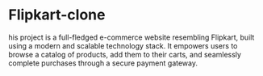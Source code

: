 # Flipkart-clone
his project is a full-fledged e-commerce website resembling Flipkart, built using a modern and scalable technology stack. It empowers users to browse a catalog of products, add them to their carts, and seamlessly complete purchases through a secure payment gateway.
